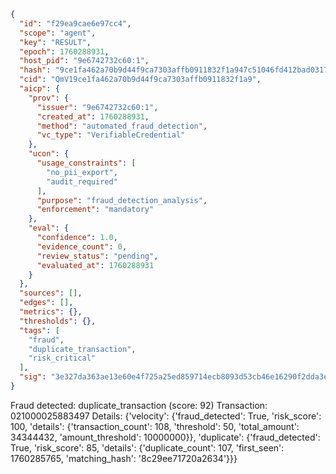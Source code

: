 ```json
{
  "id": "f29ea9cae6e97cc4",
  "scope": "agent",
  "key": "RESULT",
  "epoch": 1760288931,
  "host_pid": "9e6742732c60:1",
  "hash": "9ce1fa462a70b9d44f9ca7303affb0911832f1a947c51046fd412bad03177bd2",
  "cid": "QmV19ce1fa462a70b9d44f9ca7303affb0911832f1a9",
  "aicp": {
    "prov": {
      "issuer": "9e6742732c60:1",
      "created_at": 1760288931,
      "method": "automated_fraud_detection",
      "vc_type": "VerifiableCredential"
    },
    "ucon": {
      "usage_constraints": [
        "no_pii_export",
        "audit_required"
      ],
      "purpose": "fraud_detection_analysis",
      "enforcement": "mandatory"
    },
    "eval": {
      "confidence": 1.0,
      "evidence_count": 0,
      "review_status": "pending",
      "evaluated_at": 1760288931
    }
  },
  "sources": [],
  "edges": [],
  "metrics": {},
  "thresholds": {},
  "tags": [
    "fraud",
    "duplicate_transaction",
    "risk_critical"
  ],
  "sig": "3e327da363ae13e60e4f725a25ed859714ecb8093d53cb46e16290f2dda3e29e"
}
```

Fraud detected: duplicate_transaction (score: 92)
Transaction: 021000025883497
Details: {'velocity': {'fraud_detected': True, 'risk_score': 100, 'details': {'transaction_count': 108, 'threshold': 50, 'total_amount': 34344432, 'amount_threshold': 10000000}}, 'duplicate': {'fraud_detected': True, 'risk_score': 85, 'details': {'duplicate_count': 107, 'first_seen': 1760285765, 'matching_hash': '8c29ee71720a2634'}}}